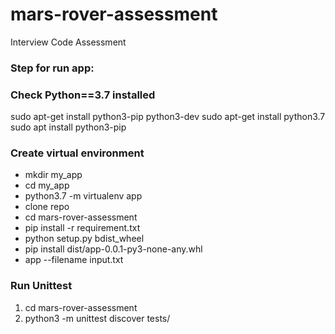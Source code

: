 # mars-rover-assessment
Interview Code Assessment

### Step for run app:

### Check Python==3.7 installed
sudo apt-get install python3-pip python3-dev
sudo apt-get install python3.7
sudo apt install python3-pip

### Create virtual environment
- mkdir my_app
- cd my_app
- python3.7 -m virtualenv app
- clone repo
- cd mars-rover-assessment
- pip install -r requirement.txt
- python setup.py bdist_wheel
- pip install dist/app-0.0.1-py3-none-any.whl
- app --filename input.txt

### Run Unittest

1. cd mars-rover-assessment
2. python3 -m unittest discover tests/
